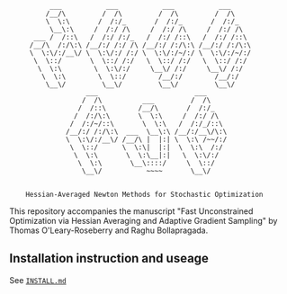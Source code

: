 		      ___           ___           ___           ___     
		     /__/\         /  /\         /  /\         /  /\    
		     \  \:\       /  /:/_       /  /:/_       /  /:/_   
		      \__\:\     /  /:/ /\     /  /:/ /\     /  /:/ /\  
		  ___ /  /::\   /  /:/ /:/_   /  /:/ /::\   /  /:/ /::\ 
		 /__/\  /:/\:\ /__/:/ /:/ /\ /__/:/ /:/\:\ /__/:/ /:/\:\
		 \  \:\/:/__\/ \  \:\/:/ /:/ \  \:\/:/~/:/ \  \:\/:/~/:/
		  \  \::/       \  \::/ /:/   \  \::/ /:/   \  \::/ /:/ 
		   \  \:\        \  \:\/:/     \__\/ /:/     \__\/ /:/  
		    \  \:\        \  \::/        /__/:/        /__/:/   
		     \__\/         \__\/         \__\/         \__\/    
		               ___                        ___           
		              /  /\          ___         /  /\          
		             /  /::\        /__/\       /  /:/_         
		            /  /:/\:\       \  \:\     /  /:/ /\        
		           /  /:/~/::\       \  \:\   /  /:/_/::\       
		          /__/:/ /:/\:\  ___  \__\:\ /__/:/__\/\:\      
		          \  \:\/:/__\/ /__/\ |  |:| \  \:\ /~~/:/      
		           \  \::/      \  \:\|  |:|  \  \:\  /:/       
		            \  \:\       \  \:\__|:|   \  \:\/:/        
		             \  \:\       \__\::::/     \  \::/         
		              \__\/           ~~~~       \__\/                               
					
					
		Hessian-Averaged Newton Methods for Stochastic Optimization



This repository accompanies the manuscript "Fast Unconstrained Optimization via Hessian Averaging and Adaptive Gradient Sampling" by Thomas O'Leary-Roseberry and Raghu Bollapragada.


## Installation instruction and useage

See [`INSTALL.md`](https://github.com/tomoleary/hessianaveraging/blob/migration/INSTALL.md)
